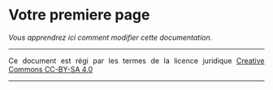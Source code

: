 # Votre premiere page

*Vous apprendrez ici comment modifier cette documentation.*

---

Ce document est régi par les termes de la licence juridique [Creative Commons CC-BY-SA 4.0](https://creativecommons.org/licenses/by-sa/4.0/deed.fr) 

---


<style>
  body {text-align: justify}
  .md-content__button {
    display: none;
  }
</style>
